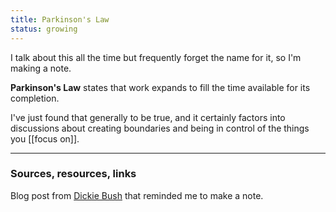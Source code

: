 ```yaml
---
title: Parkinson's Law
status: growing
---
```


I talk about this all the time but frequently forget the name for it, so I'm making a note.

**Parkinson's Law** states that work expands to fill the time available for its completion.

I've just found that generally to be true, and it certainly factors into discussions about creating boundaries and being in control of the things you [[focus on]].

---
### Sources, resources, links

Blog post from [Dickie Bush](https://www.dickiebush.com/articles/parkinsons) that reminded me to make a note.